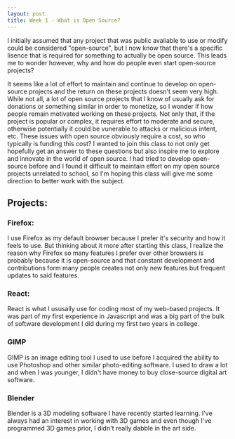 ```yaml
---
layout: post
title: Week 1 - What is Open Source?
---
```


I initially assumed that any project that was public avaliable to use or modify could be considered "open-source", but I now know that there's a specific lisence that is required for something to actually be open source. This leads me to wonder however, why and how do people even start open-source projects? 

<!--more-->

It seems like a lot of effort to maintain and continue to develop on open-source projects and the return on these projects doesn't seem very high. While not all, a lot of open source projects that I know of usually ask for donations or something similar in order to monetize, so I wonder if how people remain motivated working on these projects. Not only that, if the project is popular or complex, it requires effort to moderate and secure, otherwise potentially it could be vunerable to attacks or malicious intent, etc. These issues with open source obviously require a cost, so who typically is funding this cost?
I wanted to join this class to not only get hopefully get an answer to these questions but also inspire me to explore and innovate in the world of open source. I had tried to develop open-source before and I found it difficult to maintain effort on my open source projects unrelated to school, so I'm hoping this class will give me some direction to better work with the subject.

## Projects:
### Firefox:
I use Firefox as my default browser because I prefer it's security and how it feels to use. But thinking about it more after starting this class, I realize the reason why Firefox so many features I prefer over other browsers is probably because it is open-source and that constant development and contributions form many people creates not only new features but frequent updates to said features.
### React:
React is what I ususally use for coding most of my web-based projects. It was part of my first experience in Javascript and was a big part of the bulk of software development I did during my first two years in college.
### GIMP
GIMP is an image editing tool I used to use before I acquired the ability to use Photoshop and other similar photo-editing software. I used to draw a lot and when I was younger, I didn't have money to buy close-source digital art software.
### Blender
Blender is a 3D modeling software I have recently started learning. I've always had an interest in working with 3D games and even though I've programmed 3D games prior, I didn't really dabble in the art side.
